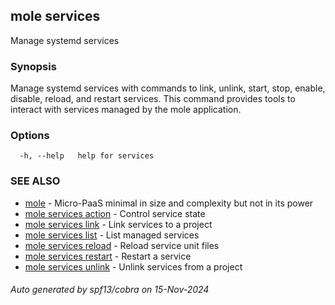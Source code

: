 ## mole services

Manage systemd services

### Synopsis

Manage systemd services with commands to link, unlink, start, 
stop, enable, disable, reload, and restart services. This command provides 
tools to interact with services managed by the mole application.

### Options

```
  -h, --help   help for services
```

### SEE ALSO

* [mole](mole.md)	 - Micro-PaaS minimal in size and complexity but not in its power
* [mole services action](mole_services_action.md)	 - Control service state
* [mole services link](mole_services_link.md)	 - Link services to a project
* [mole services list](mole_services_list.md)	 - List managed services
* [mole services reload](mole_services_reload.md)	 - Reload service unit files
* [mole services restart](mole_services_restart.md)	 - Restart a service
* [mole services unlink](mole_services_unlink.md)	 - Unlink services from a project

###### Auto generated by spf13/cobra on 15-Nov-2024
